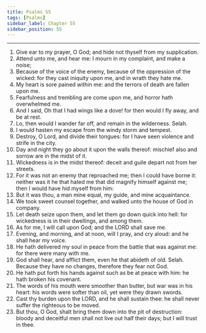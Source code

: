 ```yaml
---
title: Psalms 55
tags: [Psalms]
sidebar_label: Chapter 55
sidebar_position: 55
---
```


---
1. Give ear to my prayer, O God; and hide not thyself from my supplication.
2. Attend unto me, and hear me: I mourn in my complaint, and make a noise;
3. Because of the voice of the enemy, because of the oppression of the wicked: for they cast iniquity upon me, and in wrath they hate me.
4. My heart is sore pained within me: and the terrors of death are fallen upon me.
5. Fearfulness and trembling are come upon me, and horror hath overwhelmed me.
6. And I said, Oh that I had wings like a dove! for then would I fly away, and be at rest.
7. Lo, then would I wander far off, and remain in the wilderness. Selah.
8. I would hasten my escape from the windy storm and tempest.
9. Destroy, O Lord, and divide their tongues: for I have seen violence and strife in the city.
10. Day and night they go about it upon the walls thereof: mischief also and sorrow are in the midst of it.
11. Wickedness is in the midst thereof: deceit and guile depart not from her streets.
12. For it was not an enemy that reproached me; then I could have borne it: neither was it he that hated me that did magnify himself against me; then I would have hid myself from him:
13. But it was thou, a man mine equal, my guide, and mine acquaintance.
14. We took sweet counsel together, and walked unto the house of God in company.
15. Let death seize upon them, and let them go down quick into hell: for wickedness is in their dwellings, and among them.
16. As for me, I will call upon God; and the LORD shall save me.
17. Evening, and morning, and at noon, will I pray, and cry aloud: and he shall hear my voice.
18. He hath delivered my soul in peace from the battle that was against me: for there were many with me.
19. God shall hear, and afflict them, even he that abideth of old. Selah. Because they have no changes, therefore they fear not God.
20. He hath put forth his hands against such as be at peace with him: he hath broken his covenant.
21. The words of his mouth were smoother than butter, but war was in his heart: his words were softer than oil, yet were they drawn swords.
22. Cast thy burden upon the LORD, and he shall sustain thee: he shall never suffer the righteous to be moved.
23. But thou, O God, shalt bring them down into the pit of destruction: bloody and deceitful men shall not live out half their days; but I will trust in thee.